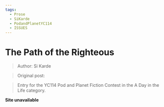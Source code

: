```yaml
---
tags:
  - Prose
  - SiKarde
  - PodandPlanetYC114
  - ISSUES
---
```


# The Path of the Righteous

> Author: Si Karde

> Original post: 

> Entry for the YC114 Pod and Planet Fiction Contest in the A Day in the Life category.


**Site unavailable**